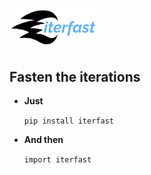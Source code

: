# <img alt="iterfast" src="/docs/images/logo/iterfast.png" height="60">
 Fasten the iterations
 -----------------------
 - **Just**
  
    `pip install iterfast`
 - **And then**
 
    `import iterfast`

 
